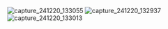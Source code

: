 ![capture_241220_133055](https://github.com/user-attachments/assets/a4a96f1e-9d31-47e0-8460-7beac7a2400b)
![capture_241220_132937](https://github.com/user-attachments/assets/b744f566-569f-4b20-a534-2ede340e10de)
![capture_241220_133013](https://github.com/user-attachments/assets/890e42e5-0253-4616-9fa1-8202f5e4fad8)
